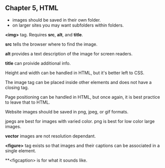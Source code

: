 ## Chapter 5, HTML

- images should be saved in their own folder.
- on larger sites you may want subfolders within folders.

**\<img>** tag. Requires **src**, **alt**, and **title**.

**src** tells the browser where to find the image.

**alt** provides a text description of the image for screen readers.

**title** can proivide additional info.

Height and width can be handled in HTML, but it's better left to CSS.

The image tag can be placed inside other elements and does not have a closing tag.

Page positioning can be handled in HTML, but once again, it is best practice to leave that to HTML.

Website images should be saved in png, jpeg, or gif formats.

jpegs are best for images with varied color. png is best for low color large images.

**vector** images are not resolution dependant.

**\<figure>** tag exists so that images and their captions can be associated in a single element.

**\<figcaption> is for what it sounds like.

